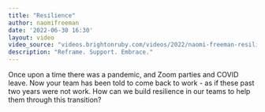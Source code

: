 ```yaml
---
title: "Resilience"
author: naomifreeman
date: '2022-06-30 16:30'
layout: video
video_source: "videos.brightonruby.com/videos/2022/naomi-freeman-resilience.mp4"
description: "Reframe. Support. Embrace."
---
```


Once upon a time there was a pandemic, and Zoom parties and COVID leave. Now your team has been told to come back to work - as if these past two years were not work. How can we build resilience in our teams to help them through this transition?